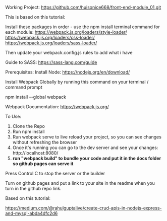 Working Project:
https://github.com/huisonice668/front-end-module_01.git

This is based on this tutorial:

Install these packages in order - use the npm install terminal command for each module:
https://webpack.js.org/loaders/style-loader/
https://webpack.js.org/loaders/css-loader/
https://webpack.js.org/loaders/sass-loader/

Then update your webpack.config.js rules to add what i have 

Guide to SASS:
https://sass-lang.com/guide

Prerequisites:
Install Node:
https://nodejs.org/en/download/

Install Webpack Globally by running this command on your terminal / command prompt

npm install --global webpack

Webpack Documentation: https://webpack.js.org/

To Use:

1. Clone the Repo
2. Run npm install
3. Run webpack serve to live reload your project, so you can see changes without refreshing the browser
4. Once it's running you can go to the dev server and see your changes: http://localhost:8080/
5. **run "webpack build" to bundle your code and put it in the docs folder so github pages can serve it**

Press Control C to stop the server or the builder

Turn on github pages and put a link to your site in the readme when you turn in the github repo link.

Based on this tutorial:

https://medium.com/@rahulguptalive/create-crud-apis-in-nodejs-express-and-mysql-abda4dfc2d6